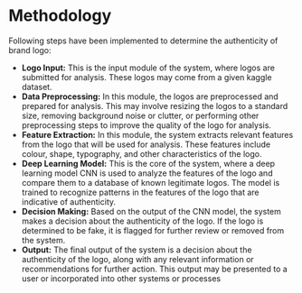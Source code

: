 # Methodology

Following steps have been implemented to determine the authenticity of brand logo:

- **Logo Input:** This is the input module of the system, where logos are submitted for
analysis. These logos may come from a given kaggle dataset.
- **Data Preprocessing:** In this module, the logos are preprocessed and prepared for
analysis. This may involve resizing the logos to a standard size, removing
background noise or clutter, or performing other preprocessing steps to improve the
quality of the logo for analysis.
- **Feature Extraction:** In this module, the system extracts relevant features from the
logo that will be used for analysis. These features include colour, shape, typography,
and other characteristics of the logo.
- **Deep Learning Model:** This is the core of the system, where a deep learning model
CNN is used to analyze the features of the logo and compare them to a database of
known legitimate logos. The model is trained to recognize patterns in the features of
the logo that are indicative of authenticity.
- **Decision Making:** Based on the output of the CNN model, the system makes a
decision about the authenticity of the logo. If the logo is determined to be fake, it is
flagged for further review or removed from the system.
- **Output:** The final output of the system is a decision about the authenticity of the logo,
along with any relevant information or recommendations for further action. This output
may be presented to a user or incorporated into other systems or processes
